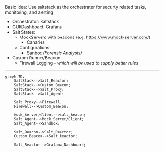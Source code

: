 Basic Idea:
Use saltstack as the orchestrater for securty related tasks, monitoring, and alerting

- Orchestrator: Saltstack
- GUI/Dashboard: Grafana
- Salt States:
  - MockServers with beacons (e.g. https://www.mock-server.com/)
    - Canaries
  - Configurations:
    - Sanbox _(Forensic Analysis)_
- Custom Runner/Beacon:
  - Firewall Logging - _which will be used to supply better rules_

---

```mermaid
graph TD;
    SaltStack-->Salt_Reactor;
    SaltStack-->Custom_Beacon;
    SaltStack-->Salt_Proxy;
    SaltStack-->Salt_Agent;
    
    Salt_Proxy-->Firewall;
    Firewall-->Custom_Beacon;
    
    Mock_Server/Client-->Salt_Beacon;
    Salt_Agent-->Mock_Server/Client;
    Salt_Agent-->Sandbox;
    
    Salt_Beacon-->Salt_Reactor;
    Custom_Beacon-->Salt_Reactor;
    
    Salt_Reactor-->Grafana_Dashboard;
```
 
